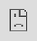 +++
title = "Book Now"
slug = "book"
+++

<iframe width="100%" height="100%" frameborder="0" src="https://thebarberco.barberly.mobi/booking" style="position:absolute; left: 0; right: 0; bottom: 0; top: 0px;"></iframe>